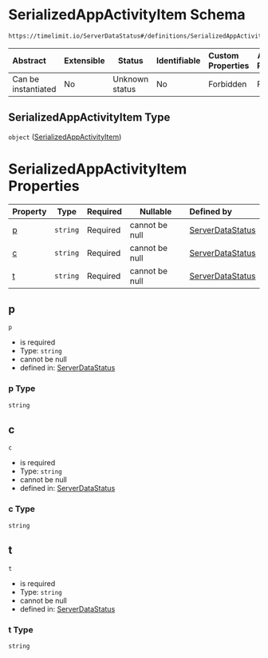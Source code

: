 # SerializedAppActivityItem Schema

```txt
https://timelimit.io/ServerDataStatus#/definitions/SerializedAppActivityItem
```




| Abstract            | Extensible | Status         | Identifiable | Custom Properties | Additional Properties | Access Restrictions | Defined In                                                                            |
| :------------------ | ---------- | -------------- | ------------ | :---------------- | --------------------- | ------------------- | ------------------------------------------------------------------------------------- |
| Can be instantiated | No         | Unknown status | No           | Forbidden         | Forbidden             | none                | [ServerDataStatus.schema.json\*](ServerDataStatus.schema.json "open original schema") |

## SerializedAppActivityItem Type

`object` ([SerializedAppActivityItem](serverdatastatus-definitions-serializedappactivityitem.md))

# SerializedAppActivityItem Properties

| Property | Type     | Required | Nullable       | Defined by                                                                                                                                                                                  |
| :------- | -------- | -------- | -------------- | :------------------------------------------------------------------------------------------------------------------------------------------------------------------------------------------ |
| [p](#p)  | `string` | Required | cannot be null | [ServerDataStatus](serverdatastatus-definitions-serializedappactivityitem-properties-p.md "https&#x3A;//timelimit.io/ServerDataStatus#/definitions/SerializedAppActivityItem/properties/p") |
| [c](#c)  | `string` | Required | cannot be null | [ServerDataStatus](serverdatastatus-definitions-serializedappactivityitem-properties-c.md "https&#x3A;//timelimit.io/ServerDataStatus#/definitions/SerializedAppActivityItem/properties/c") |
| [t](#t)  | `string` | Required | cannot be null | [ServerDataStatus](serverdatastatus-definitions-serializedappactivityitem-properties-t.md "https&#x3A;//timelimit.io/ServerDataStatus#/definitions/SerializedAppActivityItem/properties/t") |

## p




`p`

-   is required
-   Type: `string`
-   cannot be null
-   defined in: [ServerDataStatus](serverdatastatus-definitions-serializedappactivityitem-properties-p.md "https&#x3A;//timelimit.io/ServerDataStatus#/definitions/SerializedAppActivityItem/properties/p")

### p Type

`string`

## c




`c`

-   is required
-   Type: `string`
-   cannot be null
-   defined in: [ServerDataStatus](serverdatastatus-definitions-serializedappactivityitem-properties-c.md "https&#x3A;//timelimit.io/ServerDataStatus#/definitions/SerializedAppActivityItem/properties/c")

### c Type

`string`

## t




`t`

-   is required
-   Type: `string`
-   cannot be null
-   defined in: [ServerDataStatus](serverdatastatus-definitions-serializedappactivityitem-properties-t.md "https&#x3A;//timelimit.io/ServerDataStatus#/definitions/SerializedAppActivityItem/properties/t")

### t Type

`string`

